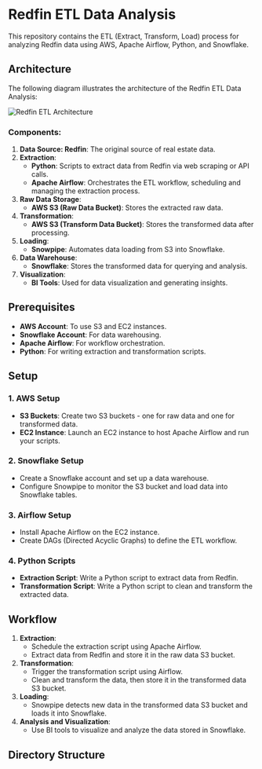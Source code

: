 <head>
    <title>Redfin ETL Data Analysis</title>
</head>
<body>

<h1>Redfin ETL Data Analysis</h1>

<p>This repository contains the ETL (Extract, Transform, Load) process for analyzing Redfin data using AWS, Apache Airflow, Python, and Snowflake.</p>

<h2>Architecture</h2>

<p>The following diagram illustrates the architecture of the Redfin ETL Data Analysis:</p>

<img src="Redfin_Data_Analytics\redfin_etl_architecture.drawio.png" alt="Redfin ETL Architecture">

<h3>Components:</h3>
<ol>
    <li><strong>Data Source: Redfin</strong>: The original source of real estate data.</li>
    <li><strong>Extraction</strong>:
        <ul>
            <li><strong>Python</strong>: Scripts to extract data from Redfin via web scraping or API calls.</li>
            <li><strong>Apache Airflow</strong>: Orchestrates the ETL workflow, scheduling and managing the extraction process.</li>
        </ul>
    </li>
    <li><strong>Raw Data Storage</strong>:
        <ul>
            <li><strong>AWS S3 (Raw Data Bucket)</strong>: Stores the extracted raw data.</li>
        </ul>
    </li>
    <li><strong>Transformation</strong>:
        <ul>
            <li><strong>AWS S3 (Transform Data Bucket)</strong>: Stores the transformed data after processing.</li>
        </ul>
    </li>
    <li><strong>Loading</strong>:
        <ul>
            <li><strong>Snowpipe</strong>: Automates data loading from S3 into Snowflake.</li>
        </ul>
    </li>
    <li><strong>Data Warehouse</strong>:
        <ul>
            <li><strong>Snowflake</strong>: Stores the transformed data for querying and analysis.</li>
        </ul>
    </li>
    <li><strong>Visualization</strong>:
        <ul>
            <li><strong>BI Tools</strong>: Used for data visualization and generating insights.</li>
        </ul>
    </li>
</ol>

<h2>Prerequisites</h2>
<ul>
    <li><strong>AWS Account</strong>: To use S3 and EC2 instances.</li>
    <li><strong>Snowflake Account</strong>: For data warehousing.</li>
    <li><strong>Apache Airflow</strong>: For workflow orchestration.</li>
    <li><strong>Python</strong>: For writing extraction and transformation scripts.</li>
</ul>

<h2>Setup</h2>

<h3>1. AWS Setup</h3>
<ul>
    <li><strong>S3 Buckets</strong>: Create two S3 buckets - one for raw data and one for transformed data.</li>
    <li><strong>EC2 Instance</strong>: Launch an EC2 instance to host Apache Airflow and run your scripts.</li>
</ul>

<h3>2. Snowflake Setup</h3>
<ul>
    <li>Create a Snowflake account and set up a data warehouse.</li>
    <li>Configure Snowpipe to monitor the S3 bucket and load data into Snowflake tables.</li>
</ul>

<h3>3. Airflow Setup</h3>
<ul>
    <li>Install Apache Airflow on the EC2 instance.</li>
    <li>Create DAGs (Directed Acyclic Graphs) to define the ETL workflow.</li>
</ul>

<h3>4. Python Scripts</h3>
<ul>
    <li><strong>Extraction Script</strong>: Write a Python script to extract data from Redfin.</li>
    <li><strong>Transformation Script</strong>: Write a Python script to clean and transform the extracted data.</li>
</ul>

<h2>Workflow</h2>
<ol>
    <li><strong>Extraction</strong>:
        <ul>
            <li>Schedule the extraction script using Apache Airflow.</li>
            <li>Extract data from Redfin and store it in the raw data S3 bucket.</li>
        </ul>
    </li>
    <li><strong>Transformation</strong>:
        <ul>
            <li>Trigger the transformation script using Airflow.</li>
            <li>Clean and transform the data, then store it in the transformed data S3 bucket.</li>
        </ul>
    </li>
    <li><strong>Loading</strong>:
        <ul>
            <li>Snowpipe detects new data in the transformed data S3 bucket and loads it into Snowflake.</li>
        </ul>
    </li>
    <li><strong>Analysis and Visualization</strong>:
        <ul>
            <li>Use BI tools to visualize and analyze the data stored in Snowflake.</li>
        </ul>
    </li>
</ol>

<h2>Directory Structure</h2>
